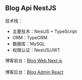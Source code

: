 ## Blog Api NestJS

技术栈：

- 主要技术：NestJS + TypeScript
- ORM：TypeORM
- 数据库：MySQL
- 权限认证：NestJS/JWT

博客前台：[Blog Web Next.js](https://github.com/KangodYan/blog-web-nextjs)
<br/><br/>
博客后台：[Blog Admin React](https://github.com/KangodYan/lamp-react-3r-kd)
